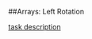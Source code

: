 ##Arrays: Left Rotation

[task description](https://www.hackerrank.com/challenges/ctci-array-left-rotation)